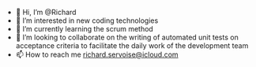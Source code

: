 - 👋 Hi, I’m @Richard
- 👀 I’m interested in new coding technologies
- 🌱 I’m currently learning the scrum method
- 💞️ I’m looking to collaborate on the writing of automated unit tests on acceptance criteria to facilitate the daily work of the development team
- 📫 How to reach me richard.servoise@icloud.com

<!---
RichardServ/RichardServ is a ✨ special ✨ repository because its `README.md` (this file) appears on your GitHub profile.
You can click the Preview link to take a look at your changes.
--->
